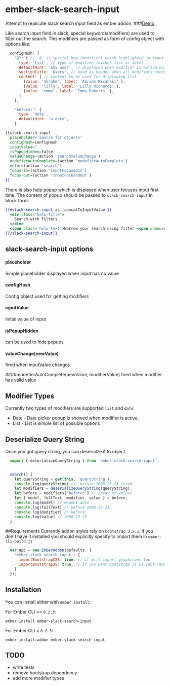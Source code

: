 # ember-slack-search-input
Attempt to replicate slack search input field as ember addon. 
###[Demo](http://ember-slack-search-input.surge.sh)

Like search input field in slack, special keywords(modifiers) are used to filter out the search. This modifiers are passed as form of config object with options like:

```javascript
  configHash: {
    "@": { // '@' is special key (modifier) which highlighted in input
      type: 'list', // type of modifier (either list or date)
      defaultHint: 'any user', // displayed when modifier is active but has no value
      sectionTitle: 'Users', // used as header when all modifiers content displayed 
      content: [ // content to be used for displaying list 
        {value: 'abrahm', label: 'Abrahm Micanski' }, 
        {value: 'lilly', label: 'Lilly Richards' },
        {value: 'emma', label: 'Emma Roberts' },
      ]
    },

    "before:": {
      type: 'date', 
      defaultHint: 'a date',
    }
```

```hbs
{{slack-search-input
  placeholder='search for objects'
  configHash=configHash
  inputValue='' 
  isPopupHidden=false
  valueChange=(action 'searchValueChange')
  modefierAutoComplete=(action 'modefierAutoComplete')
  enter=(action 'search')
  focus-in=(action 'inputFocusedIn')
  focus-out=(action 'inputFocusedOut')
}}
```
There is also help popup which is displayed when user focuses input first time. The content of popup should be passed to `slack-search-input` in block form. 

```hbs
{{#slack-search-input as |concatToInputValue|}}
  <div class="help-title">
    Search with Filters
  </div>
  <span class='help-text'>Narrow your search using filter <span onmousedown={{action concatToInputValue 'before:'}} class='modifier'>before:</span>, <span onmousedown={{action concatToInputValue 'channel:'}} class='modifier'>channel:</span> or <span onmousedown={{action concatToInputValue '@'}} class='modifier'>@</span>. Or press plus key <span onmousedown={{action concatToInputValue '+'}} class='modifier'>+</span> to get all available filters</span>
{{/slack-search-input}}
```

## slack-search-input options

#### placeholder
Simple placeholder displayed when input has no value

#### configHash
Config object used for getting modifiers

#### inputValue
Initial value of input 

#### isPopupHidden
can be used to hide popups 

#### valueChange(newValue)
fired when inputValue changes 

####modefierAutoComplete(newValue, modifierValue)
fired when modifier has valid value

## Modifier Types
Currently two types of modifiers are supported `list` and `date`:
  * Date - Date picker popup is showed when modifier is active.
  * List - List is simple list of possible options

## Deserialize Query String 
Once you got query string, you can deserialze it to object.

```javascript
  import { deserializeQueryString } from `ember-slack-search-input`;


  search() {
    let queryString = get(this, 'queryString');
    console.log(queryString) // `before:2000-23-23 lorem`
    let modifiers = deserializeQueryString(queryString);
    let before = modifiers['before:'] // array of values
    let { model, fullText, modifier, value } = before;
    console.log(model) // moment date
    console.log(fullText) // before:2000-23-23
    console.log(modifier) // before:
    console.log(value) // 2000-23-23
  }
```

##Requirements 
Currently addon styles rely on `bootstrap 3.x.x`, if you don't have it installed you should explicitly specify to import them in `ember-cli-build.js` 
```javascript 
  var app = new EmberAddon(defaults, {
    'ember-slack-search-input': {
      importBootstrapCSS: true, // it will import glyphicons too 
      importBootstrapJS: true, // if you want bootstrap js is (not required for addon)
    }
  });
```

## Installation
You can install either with `ember install`:

For Ember CLI >= `0.2.3`:

```shell
ember install ember-slack-search-input
```

For Ember CLI < `0.2.3`:

```shell
ember install:addon ember-slack-search-input
```

## TODO
* write tests
* remove bootstrap dependency 
* add more modifier types
